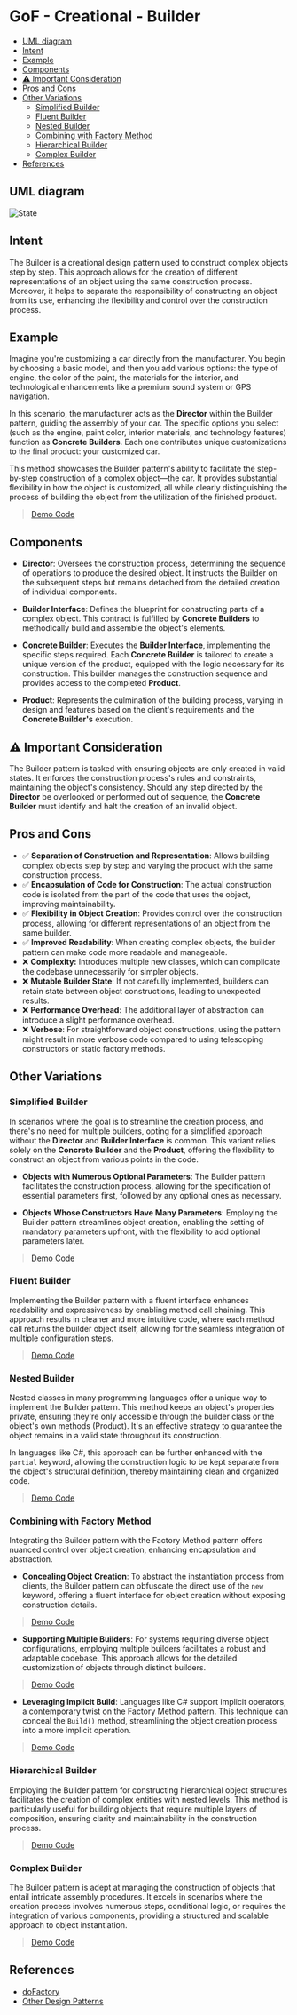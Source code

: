 # GoF - Creational - Builder

- [UML diagram](#uml-diagram)
- [Intent](#intent)
- [Example](#example)
- [Components](#components)
- [:warning: Important Consideration](#warning-important-consideration)
- [Pros and Cons](#pros-and-cons)
- [Other Variations](#other-variations)
  - [Simplified Builder](#simplified-builder)
  - [Fluent Builder](#fluent-builder)
  - [Nested Builder](#nested-builder)
  - [Combining with Factory Method](#combining-with-factory-method)
  - [Hierarchical Builder](#hierarchical-builder)
  - [Complex Builder](#complex-builder)
- [References](#references)



## UML diagram
![State](https://www.dofactory.com/img/diagrams/net/builder.png)



## Intent

The Builder is a creational design pattern used to construct complex objects step by step. This approach allows for the creation of different representations of an object using the same construction process. Moreover, it helps to separate the responsibility of constructing an object from its use, enhancing the flexibility and control over the construction process.



## Example

Imagine you're customizing a car directly from the manufacturer. You begin by choosing a basic model, and then you add various options: the type of engine, the color of the paint, the materials for the interior, and technological enhancements like a premium sound system or GPS navigation.

In this scenario, the manufacturer acts as the **Director** within the Builder pattern, guiding the assembly of your car. The specific options you select (such as the engine, paint color, interior materials, and technology features) function as **Concrete Builders**. Each one contributes unique customizations to the final product: your customized car.

This method showcases the Builder pattern's ability to facilitate the step-by-step construction of a complex object—the car. It provides substantial flexibility in how the object is customized, all while clearly distinguishing the process of building the object from the utilization of the finished product.

> [Demo Code](./Dotnet/ClassicBuilder/Program.cs)



## Components

- **Director**: Oversees the construction process, determining the sequence of operations to produce the desired object. It instructs the Builder on the subsequent steps but remains detached from the detailed creation of individual components.

- **Builder Interface**: Defines the blueprint for constructing parts of a complex object. This contract is fulfilled by **Concrete Builders** to methodically build and assemble the object's elements.

- **Concrete Builder**: Executes the **Builder Interface**, implementing the specific steps required. Each **Concrete Builder** is tailored to create a unique version of the product, equipped with the logic necessary for its construction. This builder manages the construction sequence and provides access to the completed **Product**.

- **Product**: Represents the culmination of the building process, varying in design and features based on the client's requirements and the **Concrete Builder's** execution.



## :warning: Important Consideration

The Builder pattern is tasked with ensuring objects are only created in valid states. It enforces the construction process's rules and constraints, maintaining the object's consistency. Should any step directed by the **Director** be overlooked or performed out of sequence, the **Concrete Builder** must identify and halt the creation of an invalid object.



## Pros and Cons

- ✅ **Separation of Construction and Representation**: Allows building complex objects step by step and varying the product with the same construction process.
- ✅ **Encapsulation of Code for Construction**: The actual construction code is isolated from the part of the code that uses the object, improving maintainability.
- ✅ **Flexibility in Object Creation**: Provides control over the construction process, allowing for different representations of an object from the same builder.
- ✅ **Improved Readability**: When creating complex objects, the builder pattern can make code more readable and manageable.
- ❌ **Complexity:** Introduces multiple new classes, which can complicate the codebase unnecessarily for simpler objects.
- ❌ **Mutable Builder State**: If not carefully implemented, builders can retain state between object constructions, leading to unexpected results.
- ❌ **Performance Overhead**: The additional layer of abstraction can introduce a slight performance overhead.
- ❌ **Verbose**: For straightforward object constructions, using the pattern might result in more verbose code compared to using telescoping constructors or static factory methods.



## Other Variations


### Simplified Builder

In scenarios where the goal is to streamline the creation process, and there's no need for multiple builders, opting for a simplified approach without the **Director** and **Builder Interface** is common. This variant relies solely on the **Concrete Builder** and the **Product**, offering the flexibility to construct an object from various points in the code.

- **Objects with Numerous Optional Parameters**: The Builder pattern facilitates the construction process, allowing for the specification of essential parameters first, followed by any optional ones as necessary.

- **Objects Whose Constructors Have Many Parameters**: Employing the Builder pattern streamlines object creation, enabling the setting of mandatory parameters upfront, with the flexibility to add optional parameters later.

> [Demo Code](./Dotnet/SimplifiedBuilder/Program.cs)


### Fluent Builder

Implementing the Builder pattern with a fluent interface enhances readability and expressiveness by enabling method call chaining. This approach results in cleaner and more intuitive code, where each method call returns the builder object itself, allowing for the seamless integration of multiple configuration steps.

> [Demo Code](./Dotnet/FluentBuilder/Program.cs)


### Nested Builder

Nested classes in many programming languages offer a unique way to implement the Builder pattern. This method keeps an object's properties private, ensuring they're only accessible through the builder class or the object's own methods (Product). It's an effective strategy to guarantee the object remains in a valid state throughout its construction.

In languages like C#, this approach can be further enhanced with the `partial` keyword, allowing the construction logic to be kept separate from the object's structural definition, thereby maintaining clean and organized code.

> [Demo Code](./Dotnet/NestedBuilder/Program.cs)


### Combining with Factory Method

Integrating the Builder pattern with the Factory Method pattern offers nuanced control over object creation, enhancing encapsulation and abstraction.

- **Concealing Object Creation**: To abstract the instantiation process from clients, the Builder pattern can obfuscate the direct use of the `new` keyword, offering a fluent interface for object creation without exposing construction details.

> [Demo Code](./Dotnet/FactoryBuilder/Program.cs)

- **Supporting Multiple Builders**: For systems requiring diverse object configurations, employing multiple builders facilitates a robust and adaptable codebase. This approach allows for the detailed customization of objects through distinct builders.

> [Demo Code](./Dotnet/FactoryMultiBuilders/Program.cs)

- **Leveraging Implicit Build**: Languages like C# support implicit operators, a contemporary twist on the Factory Method pattern. This technique can conceal the `Build()` method, streamlining the object creation process into a more implicit operation.

> [Demo Code](./Dotnet/ImplicitBuild/Program.cs)


### Hierarchical Builder

Employing the Builder pattern for constructing hierarchical object structures facilitates the creation of complex entities with nested levels. This method is particularly useful for building objects that require multiple layers of composition, ensuring clarity and maintainability in the construction process.

> [Demo Code](./Dotnet/HierarchicalBuilder/Program.cs)


### Complex Builder

The Builder pattern is adept at managing the construction of objects that entail intricate assembly procedures. It excels in scenarios where the creation process involves numerous steps, conditional logic, or requires the integration of various components, providing a structured and scalable approach to object instantiation.

> [Demo Code](./Dotnet/ComplexBuilder/Program.cs)


## References
- [doFactory](https://www.dofactory.com/net/builder-design-pattern)
- [Other Design Patterns](https://github.com/NelsonBN/design-patterns)
